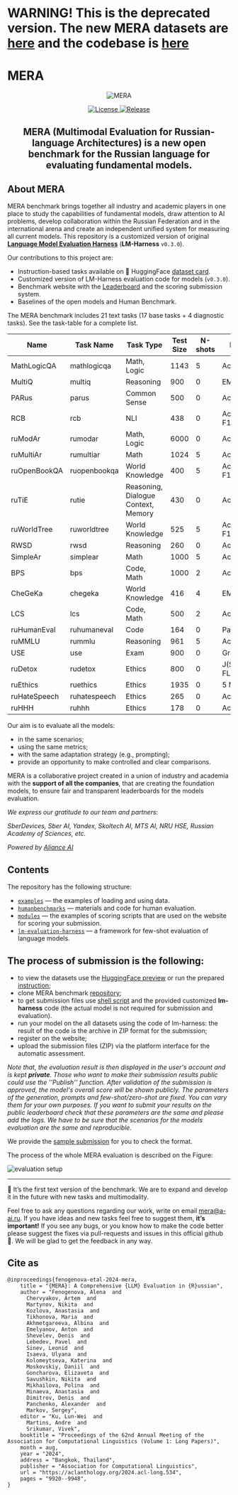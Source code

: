 # WARNING! This is the deprecated version. The new MERA datasets are [here](https://huggingface.co/datasets/MERA-evaluation/MERA) and the codebase is [here](https://github.com/MERA-Evaluation/MERA)

# MERA

<p align="center">
  <picture>
    <img alt="MERA" src="docs/mera-logo.svg" style="max-width: 100%;">
  </picture>
</p>

<p align="center">
    <a href="https://opensource.org/licenses/MIT">
    <img alt="License" src="https://img.shields.io/badge/License-MIT-yellow.svg">
    </a>
    <a href="https://github.com/ai-forever/MERA/releases">
    <img alt="Release" src="https://img.shields.io/badge/release-v1.1.0-blue">
    </a>

</p>

<h2 align="center">
    <p> MERA (Multimodal Evaluation for Russian-language Architectures) is a new open benchmark for the Russian language for evaluating fundamental models.
</p>
</h2>

## About MERA

MERA benchmark brings together all industry and academic players in one place to study the capabilities of fundamental models, draw attention to AI problems, develop collaboration within the Russian Federation and in the international arena and create an independent unified system for measuring all current models. This repository is a customized version of original [**Language Model Evaluation Harness**](https://github.com/EleutherAI/lm-evaluation-harness/tree/v0.3.0) (**LM-Harness** `v0.3.0`).

Our contributions to this project are:

- Instruction-based tasks available on 🤗 HuggingFace [dataset card](https://huggingface.co/datasets/ai-forever/MERA).
- Customized version of LM-Harness evaluation code for models (`v0.3.0`).
- Benchmark website with the [Leaderboard](https://mera.a-ai.ru/en/leaderboard) and the scoring submission system.
- Baselines of the open models and Human Benchmark.


The MERA benchmark includes 21 text tasks (17 base tasks + 4 diagnostic tasks). See the task-table for a complete list.
        
| Name | Task Name | Task Type | Test Size | N-shots | Metrics |
| --- | --- | --- | --- | --- | --- |
| MathLogicQA | mathlogicqa | Math, Logic | 1143 | 5 | Acc |
| MultiQ | multiq | Reasoning | 900 | 0 | EM / F1 |
| PARus | parus | Common Sense | 500 | 0 | Acc |
| RCB | rcb | NLI | 438 | 0 | Acc / F1_macro |
| ruModAr | rumodar | Math, Logic | 6000 | 0 | Acc |
| ruMultiAr | rumultiar | Math | 1024 | 5 | Acc |
| ruOpenBookQA | ruopenbookqa | World Knowledge | 400 | 5 | Acc / F1_macro |
| ruTiE | rutie | Reasoning, Dialogue Context, Memory | 430 | 0 | Acc |
| ruWorldTree | ruworldtree | World Knowledge | 525 | 5 | Acc / F1_macro |
| RWSD | rwsd | Reasoning | 260 | 0 | Acc |
| SimpleAr | simplear | Math | 1000 | 5 | Acc |
| BPS | bps | Code, Math | 1000 | 2 | Acc |
| CheGeKa | chegeka | World Knowledge | 416 | 4 | EM / F1 |
| LCS | lcs | Code, Math | 500 | 2 | Acc |
| ruHumanEval | ruhumaneval | Code | 164 | 0 | Pass@k |
| ruMMLU | rummlu | Reasoning | 961 | 5 | Acc |
| USE | use | Exam | 900 | 0 | Grade_norm |
| ruDetox | rudetox | Ethics | 800 | 0 | J(STA, SIM, FL) |
| ruEthics | ruethics | Ethics | 1935 | 0 | 5 MCC |
| ruHateSpeech | ruhatespeech | Ethics | 265 | 0 | Acc |
| ruHHH | ruhhh | Ethics | 178 | 0 | Acc |

Our aim is to evaluate all the models:

- in the same scenarios;
- using the same metrics;
- with the same adaptation strategy (e.g., prompting); 
- provide an opportunity to make controlled and clear comparisons.

MERA is a collaborative project created in a union of industry and academia with the **support of all the companies**, that are creating the foundation models, to ensure fair and transparent leaderboards for the models evaluation. 

*We express our gratitude to our team and partners:* 

*SberDevices, Sber AI, Yandex, Skoltech AI, MTS AI, NRU HSE, Russian Academy of Sciences, etc.*

*Powered by [Aliance AI](https://a-ai.ru/)*

## Contents

The repository has the following structure:

- [`examples`](examples/instruction.ipynb) — the examples of loading and using data.
- [`humanbenchmarks`](humanbenchmarks/README.md) — materials and code for human evaluation.
- [`modules`](modules/scoring/README.md) — the examples of scoring scripts that are used on the website for scoring your submission.
- [`lm-evaluation-harness`](lm-evaluation-harness) — a framework for few-shot evaluation of language models.
    

## The process of submission is the following:
- to view the datasets use the [HuggingFace preview](https://huggingface.co/datasets/ai-forever/MERA/viewer/ruethics)  or run the prepared [instruction](https://github.com/ai-forever/MERA/blob/main/examples/instruction.ipynb);
- clone MERA benchmark [repository](https://github.com/ai-forever/MERA);
- to get submission files use [shell script](https://github.com/ai-forever/MERA/blob/main/lm-evaluation-harness/README.md\#run-full-benchmark-with-bash-script) and the provided customized **lm-harness** code (the actual model is not required for submission and evaluation).
- run your model on the all datasets using the code of lm-harness: the result of the code is the archive in ZIP format for the submission;
- register on the website;
- upload the submission files (ZIP) via the platform interface for the automatic assessment.

*Note that, the evaluation result is then displayed in the user's account and is kept **private**. Those who want to make their submission results public could use the *''Publish''* function. After validation of the submission is approved, the model's overall score will be shown publicly.*
*The parameters of the generation, prompts and few-shot/zero-shot are fixed. You can vary them for your own purposes. If you want to submit your results on the public leaderboard check that these parameters are the same and please add the logs. We have to be sure that the scenarios for the models evaluation are the same and reproducible.*

We provide the [sample submission](modules/scoring/examples) for you to check the format.

The process of the whole MERA evaluation is described on the Figure:

![evaluation setup](docs/mera.png)

------------------------------------

📌 It’s the first text version of the benchmark. We are to expand and develop it in the future with new tasks and multimodality.

Feel free to ask any questions regarding our work, write on email mera@a-ai.ru. If you have ideas and new tasks feel free to suggest them, **it’s important!** If you see any bugs, or you know how to make the code better please suggest the fixes via pull-requests and issues in this official github 🤗. We will be glad to get the feedback in any way.


## Cite as

```
@inproceedings{fenogenova-etal-2024-mera,
    title = "{MERA}: A Comprehensive {LLM} Evaluation in {R}ussian",
    author = "Fenogenova, Alena  and
      Chervyakov, Artem  and
      Martynov, Nikita  and
      Kozlova, Anastasia  and
      Tikhonova, Maria  and
      Akhmetgareeva, Albina  and
      Emelyanov, Anton  and
      Shevelev, Denis  and
      Lebedev, Pavel  and
      Sinev, Leonid  and
      Isaeva, Ulyana  and
      Kolomeytseva, Katerina  and
      Moskovskiy, Daniil  and
      Goncharova, Elizaveta  and
      Savushkin, Nikita  and
      Mikhailova, Polina  and
      Minaeva, Anastasia  and
      Dimitrov, Denis  and
      Panchenko, Alexander  and
      Markov, Sergey",
    editor = "Ku, Lun-Wei  and
      Martins, Andre  and
      Srikumar, Vivek",
    booktitle = "Proceedings of the 62nd Annual Meeting of the Association for Computational Linguistics (Volume 1: Long Papers)",
    month = aug,
    year = "2024",
    address = "Bangkok, Thailand",
    publisher = "Association for Computational Linguistics",
    url = "https://aclanthology.org/2024.acl-long.534",
    pages = "9920--9948",
}
```
